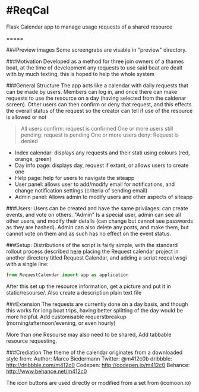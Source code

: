 #ReqCal
======

Flask Calendar app to manage usage requests of a shared resource

=====

###Preview images
Some screengrabs are visable in "preview" directory.


###Motivation
Developed as a method for three join owners of a thames boat,
at the time of development any requests to use said boat are dealt with by much texting,
this is hoped to help the whole system




###General Structure
The app acts like a calendar with daily requests that can be made by users. Members can log in, and once there can make requests to use the resource on a day (having selected from the caldenar screen).
Other users can then confirm or deny that request, and this effects the overall status of the request so the creator can tell if use of the resource is allowed or not
> All users confirm: request is confirmed
> One or more users still pending: request is pending
> One or more users deny: Request is denied

* Index calendar: displays any requests and their stati using colours (red, orange, green)
* Day info page: displays day, request if extant, or allows users to create one
* Help page: help for users to navigate the siteapp
* User panel: allows user to add/modify email for notifications, and change notification settings (criteria of sending email)
* Admin panel: Allows admin to modify users and other aspects of siteapp


###Users:
Users can be created and have the same privilages: can create events, and vote on others.
"Admin" Is a special user, admin can see all other users, and modify their details (can change but cannot see passwords as they are hashed).
Admin can also delete any posts, and make them, but cannot vote on them and as such has no effect on the event status.



###Setup:
Distributions of the script is fairly simple, with the standard rollout process described [here](http://flask.pocoo.org/docs/0.10/deploying/#deployment)
placing the Request calendar project in another directory titled Request Calendar, and adding a script reqcal.wsgi with a single line:
```python
from RequestCalendar import app as application
```

After this set up the resource information, get a picture and put it in static/resourse/. Also create a description plain text file



###Extension
The requests are currently done on a day basis, and though this works for long boat trips, having better splitting of the day
would be more helpful. Add customisable requerstbreakup (morning/afternoon/evening, or even hourly)

More than one Resourse may also need to be shared, Add tabbable resource requesting.




###Crediation
The theme of the calendar originates from a downloaded style from:
Author: Marco Biedermann
Twitter: @m412c0b
dribbble: http://dribbble.com/m412c0
Codepen: http://codepen.io/m412c0
Behance: http://www.behance.net/m412c0


The icon buttons are used directly or modified from a set from
(icomoon.io)
